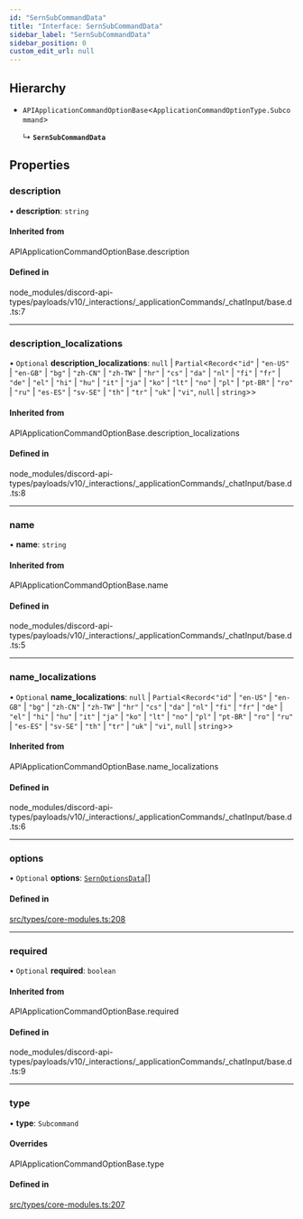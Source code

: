 ```yaml
---
id: "SernSubCommandData"
title: "Interface: SernSubCommandData"
sidebar_label: "SernSubCommandData"
sidebar_position: 0
custom_edit_url: null
---
```


## Hierarchy

- `APIApplicationCommandOptionBase`<`ApplicationCommandOptionType.Subcommand`\>

  ↳ **`SernSubCommandData`**

## Properties

### description

• **description**: `string`

#### Inherited from

APIApplicationCommandOptionBase.description

#### Defined in

node_modules/discord-api-types/payloads/v10/_interactions/_applicationCommands/_chatInput/base.d.ts:7

___

### description\_localizations

• `Optional` **description\_localizations**: ``null`` \| `Partial`<`Record`<``"id"`` \| ``"en-US"`` \| ``"en-GB"`` \| ``"bg"`` \| ``"zh-CN"`` \| ``"zh-TW"`` \| ``"hr"`` \| ``"cs"`` \| ``"da"`` \| ``"nl"`` \| ``"fi"`` \| ``"fr"`` \| ``"de"`` \| ``"el"`` \| ``"hi"`` \| ``"hu"`` \| ``"it"`` \| ``"ja"`` \| ``"ko"`` \| ``"lt"`` \| ``"no"`` \| ``"pl"`` \| ``"pt-BR"`` \| ``"ro"`` \| ``"ru"`` \| ``"es-ES"`` \| ``"sv-SE"`` \| ``"th"`` \| ``"tr"`` \| ``"uk"`` \| ``"vi"``, ``null`` \| `string`\>\>

#### Inherited from

APIApplicationCommandOptionBase.description\_localizations

#### Defined in

node_modules/discord-api-types/payloads/v10/_interactions/_applicationCommands/_chatInput/base.d.ts:8

___

### name

• **name**: `string`

#### Inherited from

APIApplicationCommandOptionBase.name

#### Defined in

node_modules/discord-api-types/payloads/v10/_interactions/_applicationCommands/_chatInput/base.d.ts:5

___

### name\_localizations

• `Optional` **name\_localizations**: ``null`` \| `Partial`<`Record`<``"id"`` \| ``"en-US"`` \| ``"en-GB"`` \| ``"bg"`` \| ``"zh-CN"`` \| ``"zh-TW"`` \| ``"hr"`` \| ``"cs"`` \| ``"da"`` \| ``"nl"`` \| ``"fi"`` \| ``"fr"`` \| ``"de"`` \| ``"el"`` \| ``"hi"`` \| ``"hu"`` \| ``"it"`` \| ``"ja"`` \| ``"ko"`` \| ``"lt"`` \| ``"no"`` \| ``"pl"`` \| ``"pt-BR"`` \| ``"ro"`` \| ``"ru"`` \| ``"es-ES"`` \| ``"sv-SE"`` \| ``"th"`` \| ``"tr"`` \| ``"uk"`` \| ``"vi"``, ``null`` \| `string`\>\>

#### Inherited from

APIApplicationCommandOptionBase.name\_localizations

#### Defined in

node_modules/discord-api-types/payloads/v10/_interactions/_applicationCommands/_chatInput/base.d.ts:6

___

### options

• `Optional` **options**: [`SernOptionsData`](../modules.md#sernoptionsdata)[]

#### Defined in

[src/types/core-modules.ts:208](https://github.com/sern-handler/handler/blob/81cdde2/src/types/core-modules.ts#L208)

___

### required

• `Optional` **required**: `boolean`

#### Inherited from

APIApplicationCommandOptionBase.required

#### Defined in

node_modules/discord-api-types/payloads/v10/_interactions/_applicationCommands/_chatInput/base.d.ts:9

___

### type

• **type**: `Subcommand`

#### Overrides

APIApplicationCommandOptionBase.type

#### Defined in

[src/types/core-modules.ts:207](https://github.com/sern-handler/handler/blob/81cdde2/src/types/core-modules.ts#L207)
